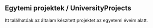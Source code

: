 ## Egytemi projektek / UniversityProjects

Itt találhatóak az általam készített projektet az egyetemi éveim alatt.
